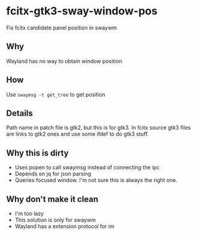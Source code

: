# fcitx-gtk3-sway-window-pos

Fix fcitx candidate panel position in swaywm

## Why

Wayland has no way to obtain window position

## How

Use `swaymsg -t get_tree` to get position

## Details

Path name in patch file is gtk2, but this is for gtk3. In fcitx source gtk3 files are links to gtk2 ones and use some ifdef to do gtk3 stuff.

## Why this is dirty

* Uses popen to call swaymsg instead of connecting the ipc
* Depends on jq for json parsing
* Queries focused window. I'm not sure this is always the right one.

## Why don't make it clean

* I'm too lazy
* This solution is only for swaywm
* Wayland has a extension protocol for im
